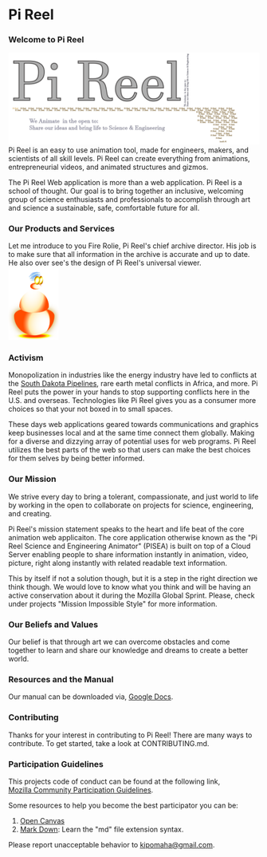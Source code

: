 # Pi Reel

### Welcome to Pi Reel  
  ![Pi Reel Logo](img/pireel.png) 
  Pi Reel is an easy to use animation tool, made for engineers, makers, and scientists of all skill levels. Pi Reel can create everything from animations, entrepreneurial videos, and animated structures and gizmos.  

  The Pi Reel Web application is more than a web application. Pi Reel is a school of thought. Our goal is to bring together an inclusive, welcoming group of science enthusiasts and professionals to accomplish through art and science a sustainable, safe, comfortable future for all. 

### Our Products and Services
  Let me introduce to you Fire Rolie, Pi Reel's chief archive director. His job is to make sure that all information in the archive is accurate and up to date. He also over see's the design of Pi Reel's universal viewer.  
  <img src="img/fire_rolie.png" width="20%" height="auto"></img>
  

### Activism  
  Monopolization in industries like the energy industry have led to conflicts at the [South Dakota Pipelines](http://www.nbcnews.com/storyline/dakota-pipeline-protests/dakota-access-pipeline-now-has-oil-beneath-missouri-river-company-n739296), 
  rare earth metal conflicts in Africa, and more. Pi Reel puts the power in your hands to stop supporting conflicts here in the U.S. and overseas.  Technologies
  like Pi Reel gives you as a consumer more choices so that your not boxed in to small spaces.  
  
  These days web applications geared towards communications and graphics keep businesses local and at the same time connect them globally. Making for a diverse
  and dizzying array of potential uses for web programs. Pi Reel utilizes the best parts of the web so that users can make the best choices for them selves by being better informed. 

### Our Mission   
  We strive every day to bring a tolerant, compassionate, and just world to life by working in the open to collaborate on projects for science, engineering, and creating.  

  Pi Reel's mission statement speaks to the heart and life beat of the core animation web applicaiton. The core application otherwise known as the "Pi Reel Science and Engineering Animator" (PISEA) is built on top of a Cloud Server enabling people to share information instantly in animation, video, picture, right along instantly with related readable text information.  

  This by itself if not a solution though, but it is a step in the right direction we think though. We would love to know what you think and will be having an active conservation about it during the Mozilla Global Sprint. Please, check under projects "Mission Impossible Style" for more information.

### Our Beliefs and Values  
  Our belief is that through art we can overcome obstacles and come together to learn and share our knowledge and dreams to create a better world.    

### Resources and the Manual  
  Our manual can be downloaded via, [Google Docs](https://docs.google.com/document/d/1JhZSIDOWfNYXMOPRvt6WDSX6lsT_1ktprTT3yyg4iDo/edit?usp=sharing).  

### Contributing   
  Thanks for your interest in contributing to Pi Reel! There are many ways to contribute. To get started, take a look at CONTRIBUTING.md.  

### Participation Guidelines  
  This projects code of conduct can be found at the following link,  
  [Mozilla Community Participation Guidelines](https://www.mozilla.org/en-US/about/governance/policies/participation/).  
  
  Some resources to help you become the best participator you can be:  
  1. [Open Canvas](https://mozilla.github.io/open-leadership-training-series/articles/opening-your-project/develop-an-open-project-strategy-with-open-canvas/#introducing-open-canvas)  
  2. [Mark Down](https://guides.github.com/features/mastering-markdown/): Learn the "md" file extension syntax. 
  
  Please report unacceptable behavior to kipomaha@gmail.com.  


